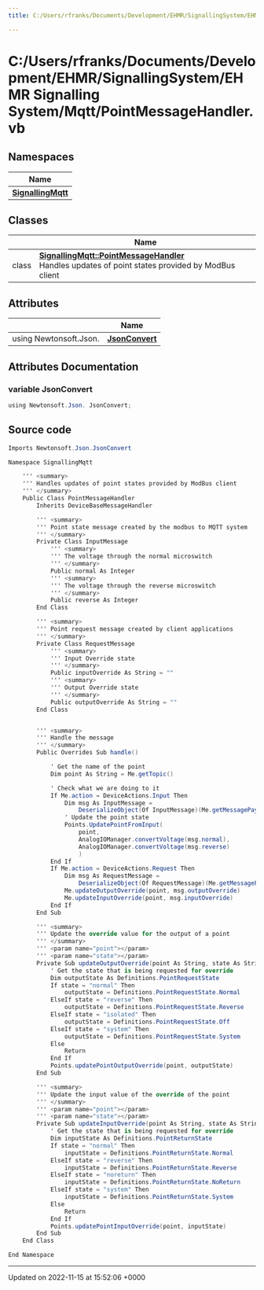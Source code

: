 ```yaml
---
title: C:/Users/rfranks/Documents/Development/EHMR/SignallingSystem/EHMR Signalling System/Mqtt/PointMessageHandler.vb

---
```


# C:/Users/rfranks/Documents/Development/EHMR/SignallingSystem/EHMR Signalling System/Mqtt/PointMessageHandler.vb



## Namespaces

| Name           |
| -------------- |
| **[SignallingMqtt](/SignallingSystem-doc/vb/Namespaces/namespaceSignallingMqtt/)**  |

## Classes

|                | Name           |
| -------------- | -------------- |
| class | **[SignallingMqtt::PointMessageHandler](/SignallingSystem-doc/vb/Classes/classSignallingMqtt_1_1PointMessageHandler/)** <br>Handles updates of point states provided by ModBus client  |

## Attributes

|                | Name           |
| -------------- | -------------- |
| ﻿using Newtonsoft.Json. | **[JsonConvert](/SignallingSystem-doc/vb/Files/PointMessageHandler_8vb/#variable-jsonconvert)**  |



## Attributes Documentation

### variable JsonConvert

```csharp
﻿using Newtonsoft.Json. JsonConvert;
```



## Source code

```csharp
Imports Newtonsoft.Json.JsonConvert

Namespace SignallingMqtt

    ''' <summary>
    ''' Handles updates of point states provided by ModBus client
    ''' </summary>
    Public Class PointMessageHandler
        Inherits DeviceBaseMessageHandler

        ''' <summary>
        ''' Point state message created by the modbus to MQTT system
        ''' </summary>
        Private Class InputMessage
            ''' <summary>
            ''' The voltage through the normal microswitch
            ''' </summary>
            Public normal As Integer
            ''' <summary>
            ''' The voltage through the reverse microswitch
            ''' </summary>
            Public reverse As Integer
        End Class

        ''' <summary>
        ''' Point request message created by client applications
        ''' </summary>
        Private Class RequestMessage
            ''' <summary>
            ''' Input Override state
            ''' </summary>
            Public inputOverride As String = ""
            ''' <summary>
            ''' Output Override state 
            ''' </summary>
            Public outputOverride As String = ""
        End Class


        ''' <summary>
        ''' Handle the message
        ''' </summary>
        Public Overrides Sub handle()

            ' Get the name of the point
            Dim point As String = Me.getTopic()

            ' Check what we are doing to it
            If Me.action = DeviceActions.Input Then
                Dim msg As InputMessage =
                    DeserializeObject(Of InputMessage)(Me.getMessagePayload())
                ' Update the point state
                Points.UpdatePointFromInput(
                    point,
                    AnalogIOManager.convertVoltage(msg.normal),
                    AnalogIOManager.convertVoltage(msg.reverse)
                    )
            End If
            If Me.action = DeviceActions.Request Then
                Dim msg As RequestMessage =
                    DeserializeObject(Of RequestMessage)(Me.getMessagePayload())
                Me.updateOutputOverride(point, msg.outputOverride)
                Me.updateInputOverride(point, msg.inputOverride)
            End If
        End Sub

        ''' <summary>
        ''' Update the override value for the output of a point
        ''' </summary>
        ''' <param name="point"></param>
        ''' <param name="state"></param>
        Private Sub updateOutputOverride(point As String, state As String)
            ' Get the state that is being requested for override
            Dim outputState As Definitions.PointRequestState
            If state = "normal" Then
                outputState = Definitions.PointRequestState.Normal
            ElseIf state = "reverse" Then
                outputState = Definitions.PointRequestState.Reverse
            ElseIf state = "isolated" Then
                outputState = Definitions.PointRequestState.Off
            ElseIf state = "system" Then
                outputState = Definitions.PointRequestState.System
            Else
                Return
            End If
            Points.updatePointOutputOverride(point, outputState)
        End Sub

        ''' <summary>
        ''' Update the input value of the override of the point
        ''' </summary>
        ''' <param name="point"></param>
        ''' <param name="state"></param>
        Private Sub updateInputOverride(point As String, state As String)
            ' Get the state that is being requested for override
            Dim inputState As Definitions.PointReturnState
            If state = "normal" Then
                inputState = Definitions.PointReturnState.Normal
            ElseIf state = "reverse" Then
                inputState = Definitions.PointReturnState.Reverse
            ElseIf state = "noreturn" Then
                inputState = Definitions.PointReturnState.NoReturn
            ElseIf state = "system" Then
                inputState = Definitions.PointReturnState.System
            Else
                Return
            End If
            Points.updatePointInputOverride(point, inputState)
        End Sub
    End Class

End Namespace
```


-------------------------------

Updated on 2022-11-15 at 15:52:06 +0000

